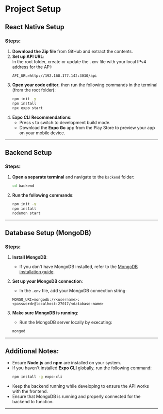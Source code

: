 
# Project Setup

## React Native Setup

### Steps:
1. **Download the Zip file** from GitHub and extract the contents.
2. **Set up API URL**:  
   In the root folder, create or update the `.env` file with your local IPv4 address for the API:
   ```env
   API_URL=http://192.168.177.142:3030/api
   ```
3. **Open your code editor**, then run the following commands in the terminal (from the root folder):
   ```bash
   npm init -y
   npm install
   npx expo start
   ```
4. **Expo CLI Recommendations**:
   - Press `s` to switch to development build mode.
   - Download the **Expo Go** app from the Play Store to preview your app on your mobile device.

---

## Backend Setup

### Steps:
1. **Open a separate terminal** and navigate to the `backend` folder:
   ```bash
   cd backend
   ```
2. **Run the following commands**:
   ```bash
   npm init -y
   npm install
   nodemon start
   ```

---

## Database Setup (MongoDB)

### Steps:
1. **Install MongoDB**:
   - If you don't have MongoDB installed, refer to the [MongoDB installation guide](https://www.mongodb.com/docs/manual/installation/).
   
2. **Set up your MongoDB connection**:
   - In the `.env` file, add your MongoDB connection string:
   ```env
   MONGO_URI=mongodb://<username>:<password>@localhost:27017/<database-name>
   ```

3. **Make sure MongoDB is running**:
   - Run the MongoDB server locally by executing:
   ```bash
   mongod
   ```

---

## Additional Notes:
- Ensure **Node.js** and **npm** are installed on your system.
- If you haven't installed **Expo CLI** globally, run the following command:
   ```bash
   npm install -g expo-cli
   ```
- Keep the backend running while developing to ensure the API works with the frontend.
- Ensure that MongoDB is running and properly connected for the backend to function.

---
